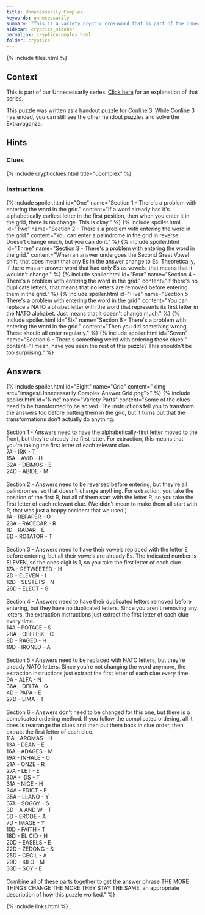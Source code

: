 ```yaml
---
title: Unnecessarily Complex
keywords: unnecessarily
summary: "This is a variety cryptic crossword that is part of the Unnecessarily series."
sidebar: cryptics_sidebar
permalink: crypticucomplex.html
folder: cryptics
---
```


{% include files.html %}

## Context

This is part of our Unnecessarily series. [Click here](unnecessarilyintro.html) for an explanation of that series.

This puzzle was written as a handout puzzle for [Conline 3](https://conline3.com/). While Conline 3 has ended, you can still see the other handout puzzles and solve the Extravaganza.

## Hints

### Clues
{% include crypticclues.html title="ucomplex" %}

### Instructions

{% include spoiler.html id="One" name="Section 1 - There's a problem with entering the word in the grid." content="If a word already has it's alphabetically earliest letter in the first position, then when you enter it in the grid, there is no change. This is okay." %}
{% include spoiler.html id="Two" name="Section 2 - There's a problem with entering the word in the grid." content="You can enter a palindrome in the grid in reverse. Doesn't change much, but you can do it." %}
{% include spoiler.html id="Three" name="Section 3 - There's a problem with entering the word in the grid." content="When an answer undergoes the Second Great Vowel shift, that does mean that any Es in the answer change to Es. Theoretically, if there was an answer word that had only Es as vowels, that means that it wouldn't change." %}
{% include spoiler.html id="Four" name="Section 4 - There's a problem with entering the word in the grid." content="If there's no duplicate letters, that means that no letters are removed before entering them in the grid." %}
{% include spoiler.html id="Five" name="Section 5 - There's a problem with entering the word in the grid." content="You can replace a NATO alphabet letter with the word that represents its first letter in the NATO alphabet. Just means that it doesn't change much." %}
{% include spoiler.html id="Six" name="Section 6 - There's a problem with entering the word in the grid." content="Then you did something wrong. These should all enter regularly." %}
{% include spoiler.html id="Seven" name="Section 6 - There's something weird with ordering these clues." content="I mean, have you seen the rest of this puzzle? This shouldn't be too surprising." %}

## Answers

{% include spoiler.html id="Eight" name="Grid" content="<img src=\"images/Unnecessarily Complex Answer Grid.png\">" %}
{% include spoiler.html id="Nine" name="Variety Parts" content="Some of the clues need to be transformed to be solved. The instructions tell you to transform the answers too before putting them in the grid, but it turns out that the transformations don't actually do anything. <br> <br> Section 1 - Answers need to have the alphabetically-first letter moved to the front, but they're already the first letter. For extraction, this means that you're taking the first letter of each relevant clue.<br> 7A - IRK - T<br> 15A - AVID - H<br> 32A - DEIMOS - E<br> 24D - ABIDE - M<br> <br> Section 2 - Answers need to be reversed before entering, but they're all palindromes, so that doesn't change anything. For extraction, you take the position of the first R, but all of them start with the letter R, so you take the first letter of each relevant clue. (We didn't mean to make them all start with R, that was just a happy accident that we used.)<br> 1A - REPAPER - O<br> 23A - RACECAR - R<br> 1D - RADAR - E<br> 6D - ROTATOR - T<br> <br> Section 3 - Answers need to have their vowels replaced with the letter E before entering, but all their vowels are already Es. The indicated number is ELEVEN, so the ones digit is 1, so you take the first letter of each clue.<br> 17A - RETWEETED - H<br> 2D - ELEVEN - I<br> 12D - SESTETS - N<br> 26D - ELECT - G<br> <br> Section 4 - Answers need to have their duplicated letters removed before entering, but they have no duplicated letters. Since you aren't removing any letters, the extraction instructions just extract the first letter of each clue every time.<br> 14A - POTAGE - S<br> 28A - OBELISK - C<br> 8D - RAGED - H<br> 19D - IRONED - A<br> <br> Section 5 - Answers need to be replaced with NATO letters, but they're already NATO letters. Since you're not changing the word anymore, the extraction instructions just extract the first letter of each clue every time.<br> 9A - ALFA - N<br> 36A - DELTA - G<br> 4D - PAPA - E<br> 27D - LIMA - T<br> <br> Section 6 - Answers don't need to be changed for this one, but there is a complicated ordering method. If you follow the complicated ordering, all it does is rearrange the clues and then put them back in clue order, then extract the first letter of each clue.<br> 11A - AROMAS - H<br> 13A - DEAN - E<br> 16A - ADAGES - M<br> 19A - INHALE - O<br> 21A - ONZE - R<br> 27A - LET - E<br> 30A - IDS - T<br> 31A - NICE - H<br> 34A - EDICT - E<br> 35A - LLANO - Y<br> 37A - SOGGY - S<br> 3D - A AND W - T<br> 5D - ERODE - A<br> 7D - IMAGE - Y<br> 10D - FAITH - T<br> 18D - EL CID - H<br> 20D - EASELS - E<br> 22D - ZEDONG - S<br> 25D - CECIL - A<br> 29D - KILO - M<br> 33D - SOY - E<br> <br> Combine all of these parts together to get the answer phrase THE MORE THINGS CHANGE THE MORE THEY STAY THE SAME, an appropriate description of how this puzzle worked." %}


{% include links.html %}

